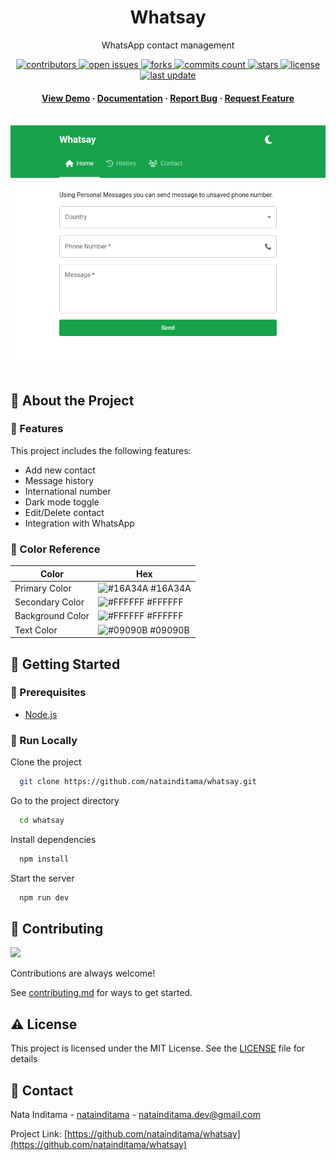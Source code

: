 <div align="center">

  <h1>Whatsay</h1>  
  <p>
    WhatsApp contact management 
  </p>

<!-- Badges -->
<p>
  <a href="https://github.com/natainditama/whatsay/graphs/contributors">
    <img src="https://img.shields.io/github/contributors/natainditama/whatsay" alt="contributors" />
  </a>
  <a href="https://github.com/natainditama/whatsay/issues/">
    <img src="https://img.shields.io/github/issues/natainditama/whatsay" alt="open issues" />
  </a>
  <a href="https://github.com/natainditama/whatsay/network/members">
    <img src="https://badgen.net/github/forks/natainditama/whatsay" alt="forks" />
  </a>
  <a href="https://github.com/natainditama/whatsay/graphs/commit-activity">
    <img src="https://badgen.net/github/commits/natainditama/whatsay" alt="commits count" />
  </a>
  <a href="https://github.com/natainditama/whatsay/stargazers">
    <img src="https://badgen.net/github/stars/natainditama/whatsay" alt="stars" />
  </a>
  <a href="https://github.com/natainditama/whatsay/blob/master/LICENSE">
    <img src="https://img.shields.io/github/license/natainditama/whatsay.svg" alt="license" />
  </a>
  <a href="https://github.com/natainditama/whatsay">
    <img src="https://img.shields.io/github/last-commit/natainditama/whatsay" alt="last update" />
  </a>
</p>
   
  <h4>
    <a href="https://github.com/natainditama/whatsay/">View Demo</a>
    <span> · </span>
    <a href="https://github.com/natainditama/whatsay">Documentation</a>
    <span> · </span>
    <a href="https://github.com/natainditama/whatsay/issues/">Report Bug</a>
    <span> · </span>
    <a href="https://github.com/natainditama/whatsay/issues/">Request Feature</a>
  </h4>
</div>

<br />

<div align="center"> 
  <img src=".github/screnshot.png" alt="screenshot" />
</div>

<br />

<!-- About the Project -->
## 📝 About the Project

<!-- Features -->
### 🌟 Features

This project includes the following features:

- Add new contact
- Message history
- International number
- Dark mode toggle
- Edit/Delete contact
- Integration with WhatsApp

<!-- Color Reference -->
### 🎨 Color Reference

| Color            | Hex                                                              |
| ---------------- | ---------------------------------------------------------------- |
| Primary Color    | ![#16A34A](https://via.placeholder.com/10/16A34A?text=+) #16A34A |
| Secondary Color  | ![#FFFFFF](https://via.placeholder.com/10/FFFFFF?text=+) #FFFFFF |
| Background Color | ![#FFFFFF](https://via.placeholder.com/10/FFFFFF?text=+) #FFFFFF |
| Text Color       | ![#09090B](https://via.placeholder.com/10/09090B?text=+) #09090B |

<!-- Getting Started -->
## 🚀 Getting Started

<!-- Prerequisites -->
### 🔧 Prerequisites

- [Node.js](http://nodejs.org/)

<!-- Run Locally -->
### 🏃 Run Locally

Clone the project

```bash
  git clone https://github.com/natainditama/whatsay.git
```

Go to the project directory

```bash
  cd whatsay
```

Install dependencies

```bash
  npm install
```

Start the server

```bash
  npm run dev
```

<!-- Contributing -->
## 👋 Contributing

<a href="https://github.com/natainditama/whatsay/graphs/contributors">
  <img src="https://contrib.rocks/image?repo=natainditama/whatsay" />
</a><br/>

Contributions are always welcome!

See [contributing.md](https://github.com/natainditama/whatsay/blob/main/.github/CONTRIBUTING.md) for ways to get started.

<!-- License -->
## ⚠️ License

This project is licensed under the MIT License. See the [LICENSE](https://github.com/natainditama/whatsay/blob/main/LICENSE) file for details

<!-- Contact -->
## 🤝 Contact
Nata Inditama - [natainditama](https://linkedin.com/in/natainditama/) - natainditama.dev@gmail.com

Project Link: [https://github.com/natainditama/whatsay](https://github.com/natainditama/whatsay)
